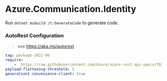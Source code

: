 # Azure.Communication.Identity

Run `dotnet msbuild /t:GenerateCode` to generate code.

### AutoRest Configuration
> see https://aka.ms/autorest

``` yaml
tag: package-2022-06
require:
    -  https://raw.githubusercontent.com/Azure/azure-rest-api-specs/f0343961168af6b19ea86dd3aa2429e2ca453db4/specification/communication/data-plane/Identity/readme.md
payload-flattening-threshold: 3
generation1-convenience-client: true
```
